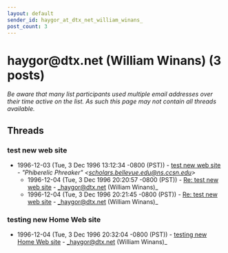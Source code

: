 ```yaml
---
layout: default
sender_id: haygor_at_dtx_net_william_winans_
post_count: 3
---
```


# haygor<span>@</span>dtx.net (William Winans) (3 posts)

_Be aware that many list participants used multiple email addresses over their time active on the list. As such this page may not contain all threads available._

## Threads

### test new web site
+ 1996-12-03 (Tue, 3 Dec 1996 13:12:34 -0800 (PST)) - [test new web site](/archive/1996/12/650c722304caf693c6a3bdf538975d22ec4a380f1c85975f409a22905763469a) - _"Phiberelic Phreaker" \<scholars.bellevue.edu@ns.ccsn.edu\>_
  + 1996-12-04 (Tue, 3 Dec 1996 20:20:57 -0800 (PST)) - [Re: test new web site](/archive/1996/12/09b609fb6879082dc272c1395ecf80f68ddb9fd069e908d79d67c6effa940410) - _haygor@dtx.net (William Winans)_
  + 1996-12-04 (Tue, 3 Dec 1996 20:21:45 -0800 (PST)) - [Re: test new web site](/archive/1996/12/013a5952015e69314a8c285701069c5308a575ba8173a8e1d3025b5b2caa18f1) - _haygor@dtx.net (William Winans)_

### testing new Home Web site
+ 1996-12-04 (Tue, 3 Dec 1996 20:32:04 -0800 (PST)) - [testing new Home Web site](/archive/1996/12/a08b51635bae5051942c614c36cda7f7cb69ab49a1c9bc955dfbc8673cd5852b) - _haygor@dtx.net (William Winans)_


